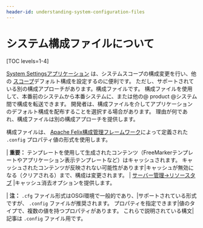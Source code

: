 ```yaml
---
header-id: understanding-system-configuration-files
---
```


# システム構成ファイルについて

[TOC levels=1-4]

[System Settingsアプリケーション](/docs/7-1/user/-/knowledge_base/u/system-settings) は、システムスコープの構成変更を行い、他の [スコープ](/docs/7-1/user/-/knowledge_base/u/setting-up#configuration-scope)デフォルト構成を設定するのに便利です。 ただし、サポートされている別の構成アプローチがあります。構成ファイルです。 構成ファイルを使用して、本番前のシステムから本番システムに、または他の@ product @システム間で構成を転送できます。 開発者は、構成ファイルを介してアプリケーションのデフォルト構成を配布することを選択する場合があります。 理由が何であれ、構成ファイルは別の構成アプローチを提供します。

構成ファイルは、 [Apache Felix構成管理フレームワーク](http://felix.apache.org/documentation/subprojects/apache-felix-config-admin.html)によって定義された `.config` プロパティ値の形式を使用します。

| **重要：** テンプレートを使用して生成されたコンテンツ（FreeMarkerテンプレートやアプリケーション表示テンプレートなど）はキャッシュされます。 キャッシュされたコンテンツが反映されない可能性があります|キャッシュが無効になる（クリアされる）まで、構成は変更されます。 | [サーバー管理→リソースタブ](/docs/7-1/user/-/knowledge_base/u/server-administration-resources) |キャッシュ消去オプションを提供します。

| **注：** `.cfg` ファイル形式はOSGi環境で一般的であり、|サポートされている形式ですが、 `.config` ファイルが推奨されます。 プロパティを指定できます|値のタイプで、複数の値を持つプロパティがあります。 これらで説明されている構文|記事は `.config` ファイル用です。
